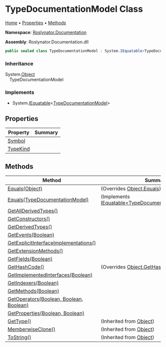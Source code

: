 <a name="_top"></a>

# TypeDocumentationModel Class

[Home](../../../README.md#_top) &#x2022; [Properties](#properties) &#x2022; [Methods](#methods)

**Namespace**: [Roslynator.Documentation](../README.md#_top)

**Assembly**: Roslynator\.Documentation\.dll

```csharp
public sealed class TypeDocumentationModel : System.IEquatable<TypeDocumentationModel>
```

### Inheritance

System\.[Object](https://docs.microsoft.com/en-us/dotnet/api/system.object)\
&emsp;TypeDocumentationModel

### Implements

* System\.[IEquatable](https://docs.microsoft.com/en-us/dotnet/api/system.iequatable-1)\<[TypeDocumentationModel](#_top)>

## Properties

| Property | Summary |
| -------- | ------- |
| [Symbol](Symbol/README.md#_top) | |
| [TypeKind](TypeKind/README.md#_top) | |

## Methods

| Method | Summary |
| ------ | ------- |
| [Equals(Object)](Equals/README.md#Roslynator_Documentation_TypeDocumentationModel_Equals_System_Object_) |  \(Overrides [Object.Equals](https://docs.microsoft.com/en-us/dotnet/api/system.object.equals)\) |
| [Equals(TypeDocumentationModel)](Equals/README.md#Roslynator_Documentation_TypeDocumentationModel_Equals_Roslynator_Documentation_TypeDocumentationModel_) |  \(Implements [IEquatable\<TypeDocumentationModel>.Equals](https://docs.microsoft.com/en-us/dotnet/api/system.iequatable-1.equals)\) |
| [GetAllDerivedTypes()](GetAllDerivedTypes/README.md#_top) | |
| [GetConstructors()](GetConstructors/README.md#_top) | |
| [GetDerivedTypes()](GetDerivedTypes/README.md#_top) | |
| [GetEvents(Boolean)](GetEvents/README.md#_top) | |
| [GetExplicitInterfaceImplementations()](GetExplicitInterfaceImplementations/README.md#_top) | |
| [GetExtensionMethods()](GetExtensionMethods/README.md#_top) | |
| [GetFields(Boolean)](GetFields/README.md#_top) | |
| [GetHashCode()](GetHashCode/README.md#_top) |  \(Overrides [Object.GetHashCode](https://docs.microsoft.com/en-us/dotnet/api/system.object.gethashcode)\) |
| [GetImplementedInterfaces(Boolean)](GetImplementedInterfaces/README.md#_top) | |
| [GetIndexers(Boolean)](GetIndexers/README.md#_top) | |
| [GetMethods(Boolean)](GetMethods/README.md#_top) | |
| [GetOperators(Boolean, Boolean, Boolean)](GetOperators/README.md#_top) | |
| [GetProperties(Boolean, Boolean)](GetProperties/README.md#_top) | |
| [GetType()](https://docs.microsoft.com/en-us/dotnet/api/system.object.gettype) |  \(Inherited from [Object](https://docs.microsoft.com/en-us/dotnet/api/system.object)\) |
| [MemberwiseClone()](https://docs.microsoft.com/en-us/dotnet/api/system.object.memberwiseclone) |  \(Inherited from [Object](https://docs.microsoft.com/en-us/dotnet/api/system.object)\) |
| [ToString()](https://docs.microsoft.com/en-us/dotnet/api/system.object.tostring) |  \(Inherited from [Object](https://docs.microsoft.com/en-us/dotnet/api/system.object)\) |

